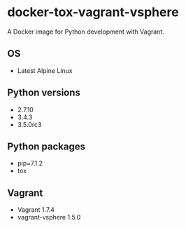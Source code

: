 # docker-tox-vagrant-vsphere

A Docker image for Python development with Vagrant.

## OS

* Latest Alpine Linux

## Python versions

* 2.7.10
* 3.4.3
* 3.5.0rc3

## Python packages

* pip=7.1.2
* tox

## Vagrant

* Vagrant 1.7.4
* vagrant-vsphere 1.5.0
